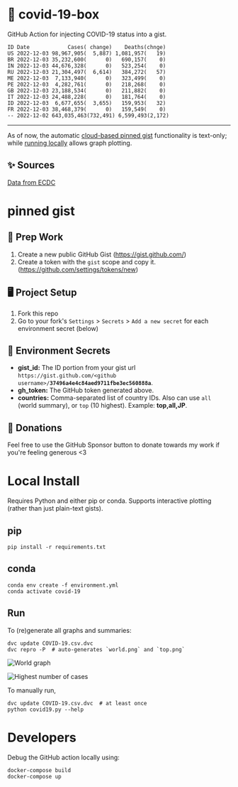 # 🏥 covid-19-box

GitHub Action for injecting COVID-19 status into a gist.

```
ID Date            Cases( change)    Deaths(chnge)
US 2022-12-03 98,967,905(  5,887) 1,081,957(   19)
BR 2022-12-03 35,232,600(      0)   690,157(    0)
IN 2022-12-03 44,676,328(      0)   523,254(    0)
RU 2022-12-03 21,304,497(  6,614)   384,272(   57)
ME 2022-12-03  7,133,940(      0)   323,499(    0)
PE 2022-12-03  4,282,761(      0)   218,268(    0)
GB 2022-12-03 23,188,534(      0)   211,882(    0)
IT 2022-12-03 24,488,228(      0)   181,764(    0)
ID 2022-12-03  6,677,655(  3,655)   159,953(   32)
FR 2022-12-03 38,468,379(      0)   159,549(    0)
-- 2022-12-02 643,035,463(732,491) 6,599,493(2,172)
```

---

As of now, the automatic [cloud-based pinned gist](#pinned-gist) functionality is text-only;
while [running locally](#local-install) allows graph plotting.

## ✨ Sources

[Data from ECDC](https://www.ecdc.europa.eu/en/publications-data/download-todays-data-geographic-distribution-covid-19-cases-worldwide)

# pinned gist

## 🎒 Prep Work
1. Create a new public GitHub Gist (https://gist.github.com/)
1. Create a token with the `gist` scope and copy it. (https://github.com/settings/tokens/new)

## 🖥 Project Setup
1. Fork this repo
1. Go to your fork's `Settings` > `Secrets` > `Add a new secret` for each environment secret (below)

## 🤫 Environment Secrets
- **gist_id:** The ID portion from your gist url `https://gist.github.com/<github username>/`**`37496a4e4c84aed9711fbe3ec560888a`**.
- **gh_token:** The GitHub token generated above.
- **countries:** Comma-separated list of country IDs. Also can use `all` (world summary), or `top` (10 highest). Example: **top,all,JP**.

## 💸 Donations

Feel free to use the GitHub Sponsor button to donate towards my work if you're feeling generous <3

# Local Install

Requires Python and either pip or conda. Supports interactive plotting (rather than just plain-text gists).

## pip

```
pip install -r requirements.txt
```

## conda

```
conda env create -f environment.yml
conda activate covid-19
```

## Run

To (re)generate all graphs and summaries:

```
dvc update COVID-19.csv.dvc
dvc repro -P  # auto-generates `world.png` and `top.png`
```

![World graph](world.png)

![Highest number of cases](top.png)

To manually run,

```
dvc update COVID-19.csv.dvc  # at least once
python covid19.py --help
```

# Developers

Debug the GitHub action locally using:

```
docker-compose build
docker-compose up
```
